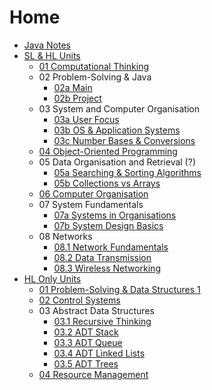 # Home

- [Java Notes](java.md)
- [SL & HL Units](SLHL)
    - [01 Computational Thinking](SLHL/01.md)
    - 02 Problem-Solving & Java
        - [02a Main](SLHL/02a.md)
        - [02b Project](SLHL/02b.md)
    - 03 System and Computer Organisation
        - [03a User Focus](SLHL/03a.md)
        - [03b OS & Application Systems](SLHL/03b.md)
        - [03c Number Bases & Conversions](SLHL/03c.md)
    - [04 Object-Oriented Programming](SLHL/04.md)
    - 05 Data Organisation and Retrieval (?)
        - [05a Searching & Sorting Algorithms](SLHL/05a.md)
        - [05b Collections vs Arrays](SLHL/05b.md)
    - [06 Computer Organisation](SLHL/06.md)
    - 07 System Fundamentals
        - [07a Systems in Organisations](SLHL/07a.md)
        - [07b System Design Basics](SLHL/07b.md)
    - 08 Networks
        - [08.1 Network Fundamentals](SLHL/08/1.md)
        - [08.2 Data Transmission](SLHL/08/2.md)
        - [08.3 Wireless Networking](SLHL/08/3.md)
- [HL Only Units](HL)
    - [01 Problem-Solving & Data Structures 1](HL/01.md)
    - [02 Control Systems](HL/02.md)
    - 03 Abstract Data Structures
        - [03.1 Recursive Thinking](HL/03/1.md)
        - [03.2 ADT Stack](HL/03/2.md)
        - [03.3 ADT Queue](HL/03/3.md)
        - [03.4 ADT Linked Lists](HL/03/4.md)
        - [03.5 ADT Trees](HL/03/5.md)
    - [04 Resource Management](HL/04.md)

